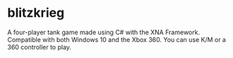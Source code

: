 # blitzkrieg
A four-player tank game made using C# with the XNA Framework.  Compatible with both Windows 10 and the Xbox 360.  You can use K/M or a 360 controller to play.
